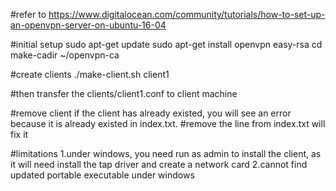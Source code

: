 #refer to https://www.digitalocean.com/community/tutorials/how-to-set-up-an-openvpn-server-on-ubuntu-16-04

#initial setup
sudo apt-get update
sudo apt-get install openvpn easy-rsa
cd 
make-cadir ~/openvpn-ca

#create clients
./make-client.sh client1

#then transfer the clients/client1.conf to client machine

#remove client
if the client has already existed, you will see an error because it is already
existed in index.txt.
#remove the line from index.txt will fix it

#limitations
1.under windows, you need run as admin to install the client, as it will need install the tap driver and create a network card
2.cannot find updated portable executable under windows

